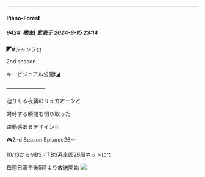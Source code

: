 ﻿
*****

####  Piano-Forest  
##### 942#         楼主| 发表于 2024-8-15 23:14

◤#シャンフロ 

2nd season 

キービジュアル公開❗️◢

━━━━━━━━━━━━

迫りくる夜襲のリュカオーンと

対峙する瞬間を切り取った

躍動感あるデザイン💥

🎮2nd Season Episode26～　

10/13からMBS／TBS系全国28局ネットにて

毎週日曜午後5時より放送開始
<img src="https://p.sda1.dev/19/df6c3d0929e4c9f8c4f0d59b5a36b3c6/20240815_231224.jpg" referrerpolicy="no-referrer">

